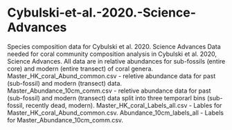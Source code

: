 # Cybulski-et-al.-2020.-Science-Advances
Species composition data for Cybulski et al. 2020. Science Advances
Data needed for coral community composition analysis in Cybulski et al. 2020, Science Advances.
All data are in relative abundances for sub-fossils (entire core) and modern (entire transect) of coral genera.
Master_HK_coral_Abund_common.csv - reletive abundance data for past (sub-fossil) and modern (transect) data.
Master_Abundance_10cm_comm.csv - reletive abundance data for past (sub-fossil) and modern (transect) data split into three temporarl bins (sub-fossil, recently dead, modern).
Master_HK_coral_Labels_all.csv - Lables for Master_HK_coral_Abund_common.csv.
Abundance_10cm_labels_all - Labels for Master_Abundance_10cm_comm.csv.
